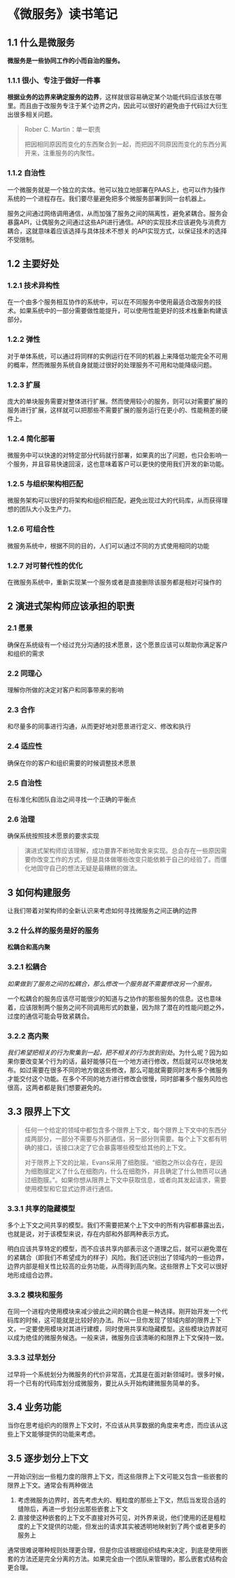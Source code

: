 # 《微服务》读书笔记

## 1.1 什么是微服务

**微服务是一些协同工作的小而自治的服务。**

### 1.1.1 很小、专注于做好一件事

**根据业务的边界来确定服务的边界**，这样就很容易确定某个功能代码应该放在哪里。而且由于改服务专注于某个边界之内，因此可以很好的避免由于代码过大衍生出很多相关问题。

> Rober C. Martin：单一职责
>
> 把因相同原因而变化的东西聚合到一起，而把因不同原因而变化的东西分离开来，注重服务的内聚性。

### 1.1.2 自治性

一个微服务就是一个独立的实体。他可以独立地部署在PAAS上，也可以作为操作系统的一个进程存在。我们要尽量避免把多个微服务部署到同一台机器上。

服务之间通过网络调用通信，从而加强了服务之间的隔离性，避免紧耦合。服务会暴露API，让偶服务之间通过这些API进行通信。API的实现技术应该避免与消费方耦合，这就意味着应该选择与具体技术不想关 的API实现方式，以保证技术的选择不受限制。

## 1.2 主要好处

### 1.2.1 技术异构性

在一个由多个服务相互协作的系统中，可以在不同服务中使用最适合改服务的技术。如果系统中的一部分需要做性能提升，可以使用性能更好的技术栈重新构建该部分。

### 1.2.2 弹性

对于单体系统，可以通过将同样的实例运行在不同的机器上来降低功能完全不可用的概率，然而微服务系统自身就能过很好的处理服务不可用和功能降级问题。

### 1.2.3 扩展

庞大的单块服务需要对整体进行扩展。然而使用较小的服务，则可以对需要扩展的服务进行扩展，这样就可以把那些不需要扩展的服务运行在更小的、性能稍差的硬件上。

### 1.2.4 简化部署

微服务中可以快速的对特定部分代码就行部署，如果真的出了问题，也只会影响一个服务，并且容易快速回滚，这也意味着客户可以更快的使用我们开发的新功能。

### 1.2.5 与组织架构相匹配

微服务架构可以很好的将架构和组织相匹配，避免出现过大的代码库，从而获得理想的团队大小及生产力。

### 1.2.6 可组合性

微服务系统中，根据不同的目的，人们可以通过不同的方式使用相同的功能

### 1.2.7 对可替代性的优化

在微服务系统中，重新实现某一个服务或者是直接删除该服务都是相对可操作的

## 2 演进式架构师应该承担的职责

### 2.1 愿景

确保在系统级有一个经过充分沟通的技术愿景，这个愿景应该可以帮助你满足客户和组织的需求

### 2.2 同理心

理解你所做的决定对客户和同事带来的影响

### 2.3 合作

和尽量多的同事进行沟通，从而更好地对愿景进行定义、修改和执行

### 2.4 适应性

确保在你的客户和组织需要的时候调整技术愿景

### 2.5 自治性

在标准化和团队自治之间寻找一个正确的平衡点

### 2.6 治理

确保系统按照技术愿景的要求实现

> 演进式架构师应该理解，成功要靠不断地取舍来实现。总会存在一些原因需要你改变工作的方式，但是具体做哪些改变只能依赖于自己的经验了。而僵化地固守自己的想法无疑是最糟糕的做法。

## 3 如何构建服务

让我们带着对架构师的全新认识来考虑如何寻找微服务之间正确的边界

### 3.2 什么样的服务是好的服务

**松耦合和高内聚**

### 3.2.1 松耦合

*如果做到了服务之间的松耦合，那么修改一个服务就不需要修改另一个服务。*

一个松耦合的服务应该尽可能很少的知道与之协作的那些服务的信息。这也意味着，应该限制两个服务之间不同调用形式的数量，因为除了潜在的性能问题之外，过度的通信可能会导致紧耦合。

### 3.2.2 高内聚

*我们希望把相关的行为聚集到一起，把不相关的行为放到别处*。为什么呢？因为如果你要改变某个行为的话，最好能够只在一个地方进行修改，然后就可以尽快地发布。如过需要在很多不同的地方做这些修改，那么可能就需要同时发布多个微服务才能交付这个功能。在多个不同的地方进行修改会很慢，同时部署多个服务风险也很高，这两者都是我们想要避免的。

## 3.3 限界上下文

> 任何一个给定的领域中都包含多个限界上下文，每个限界上下文中的东西分成两部分，一部分不需要与外部通信，另一部分则需要。每个上下文都有明确的接口，该接口决定了它会暴露哪些模型给其他的上下文。
>
> 对于限界上下文的比喻，Evans采用了细胞膜。“细胞之所以会存在，是因为细胞膜定义了什么在细胞内，什么在细胞外，并且确定了什么物质可以通过细胞膜。”。如果你想从限界上下文中获取信息，或者向其发起请求，需要使用模型和它显式边界进行通信。

### 3.3.1 共享的隐藏模型

多个上下文之间共享的模型。我们不需要把某个上下文中的所有内容都暴露出去，也就是说，对于该模型来说，存在内部和外部两种表示方式。

明白应该共享特定的模型，而不应该共享内部表示这个道理之后，就可以避免潜在的紧耦合（即我们不希望成为的样子）风险。我们还识别出了领域内的一些边界，边界内部是相关性比较高的业务功能，从而得到高内聚。这些限界上下文可以很好地形成组合边界。

### 3.3.2 模块和服务

在同一个进程内使用模块来减少彼此之间的耦合也是一种选择。刚开始开发一个代码库的时候，这可能就是比较好的办法。所以一旦你发现了领域内部的限界上下文，一定要使用模块对其进行建模，同时使用共享和隐藏模型。这些模块边界就可以成为绝佳的微服务候选。一般来讲，微服务应该清晰的和限界上下文保持一致。

### 3.3.3 过早划分

过早将一个系统划分为微服务的代价非常高，尤其是在面对新领域时。很多时候，将一个已有的代码库划分成微服务，要比从头开始构建微服务简单的多。

## 3.4 业务功能

当你在思考组织内的限界上下文时，不应该从共享数据的角度来考虑，而应该从这些上下文能够提供的功能来考虑。

## 3.5 逐步划分上下文

一开始识别出一些粗力度的限界上下文，而这些限界上下文可能又包含一些嵌套的限界上下文。通常会有两种做法

1. 考虑微服务边界时，首先考虑大的、粗粒度的那些上下文，然后当发现合适的缝隙后，再进一步划分出那些嵌套上下文
2. 直接使这种嵌套的上下文不直接对外可见，对外界来说，他们使用的还是粗粒度的上下文提供的功能，但发出的请求其实被透明地映射到了两个或者更多的服务上

通常很难说哪种规则处理更合理，但是你应该根据组织结构来决定，到底是使用嵌套的方法还是完全分离的方法。如果完全由一个团队来管理的，那么嵌套式结构会更合理。

